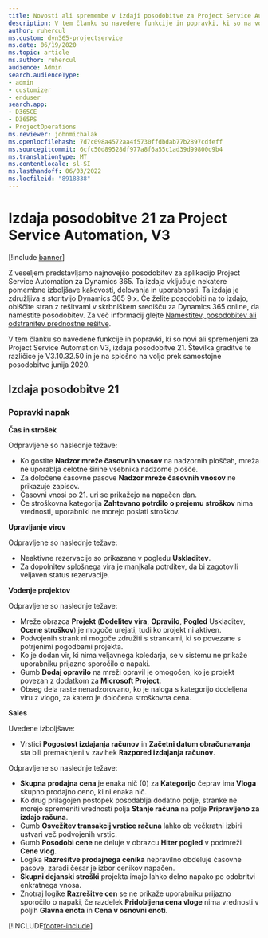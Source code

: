 ```yaml
---
title: Novosti ali spremembe v izdaji posodobitve za Project Service Automation 21, V3
description: V tem članku so navedene funkcije in popravki, ki so na voljo za Project Service Automation V3, izdaja posodobitve 21.
author: ruhercul
ms.custom: dyn365-projectservice
ms.date: 06/19/2020
ms.topic: article
ms.author: ruhercul
audience: Admin
search.audienceType:
- admin
- customizer
- enduser
search.app:
- D365CE
- D365PS
- ProjectOperations
ms.reviewer: johnmichalak
ms.openlocfilehash: 7d7c098a4572aa4f5730ffdbdab77b2897cdfeff
ms.sourcegitcommit: 6cfc50d89528df977a8f6a55c1ad39d99800d9b4
ms.translationtype: MT
ms.contentlocale: sl-SI
ms.lasthandoff: 06/03/2022
ms.locfileid: "8918838"
---
```

# <a name="project-service-automation-update-release-21-v3"></a>Izdaja posodobitve 21 za Project Service Automation, V3

[!include [banner](../includes/psa-now-project-operations.md)]

Z veseljem predstavljamo najnovejšo posodobitev za aplikacijo Project Service Automation za Dynamics 365. Ta izdaja vključuje nekatere pomembne izboljšave kakovosti, delovanja in uporabnosti. Ta izdaja je združljiva s storitvijo Dynamics 365 9.x. Če želite posodobiti na to izdajo, obiščite stran z rešitvami v skrbniškem središču za Dynamics 365 online, da namestite posodobitev. Za več informacij glejte [Namestitev, posodobitev ali odstranitev prednostne rešitve](/power-platform/admin/install-remove-preferred-solution).

V tem članku so navedene funkcije in popravki, ki so novi ali spremenjeni za Project Service Automation V3, izdaja posodobitve 21. Številka graditve te različice je V3.10.32.50 in je na splošno na voljo prek samostojne posodobitve junija 2020.

## <a name="update-release-21"></a>Izdaja posodobitve 21

### <a name="bug-fixes"></a>Popravki napak

**Čas in strošek**

Odpravljene so naslednje težave:

- Ko gostite **Nadzor mreže časovnih vnosov** na nadzornih ploščah, mreža ne uporablja celotne širine vsebnika nadzorne plošče.
- Za določene časovne pasove **Nadzor mreže časovnih vnosov** ne prikazuje zapisov.
- Časovni vnosi po 21. uri se prikažejo na napačen dan.
- Če stroškovna kategorija **Zahtevano potrdilo o prejemu stroškov** nima vrednosti, uporabniki ne morejo poslati stroškov.

**Upravljanje virov**

Odpravljene so naslednje težave:

- Neaktivne rezervacije so prikazane v pogledu **Uskladitev**.
- Za dopolnitev splošnega vira je manjkala potrditev, da bi zagotovili veljaven status rezervacije.

**Vodenje projektov**

Odpravljene so naslednje težave:

- Mreže obrazca **Projekt** (**Dodelitev vira**, **Opravilo**, **Pogled** Uskladitev, **Ocene stroškov**) je mogoče urejati, tudi ko projekt ni aktiven.
- Podvojenih strank ni mogoče združiti s strankami, ki so povezane s potrjenimi pogodbami projekta.
- Ko je dodan vir, ki nima veljavnega koledarja, se v sistemu ne prikaže uporabniku prijazno sporočilo o napaki.
- Gumb **Dodaj opravilo** na mreži opravil je omogočen, ko je projekt povezan z dodatkom za **Microsoft Project**.
- Obseg dela raste nenadzorovano, ko je naloga s kategorijo dodeljena viru z vlogo, za katero je določena stroškovna cena.

**Sales**

Uvedene izboljšave:

- Vrstici **Pogostost izdajanja računov** in **Začetni datum obračunavanja** sta bili premaknjeni v zavihek **Razpored izdajanja računov**.

Odpravljene so naslednje težave:

- **Skupna prodajna cena** je enaka nič (0) za **Kategorijo** čeprav ima **Vloga** skupno prodajno ceno, ki ni enaka nič.
- Ko drug prilagojen postopek posodablja dodatno polje, stranke ne morejo spremeniti vrednosti polja **Stanje računa** na polje **Pripravljeno za izdajo računa**.
- Gumb **Osvežitev transakcij vrstice računa** lahko ob večkratni izbiri ustvari več podvojenih vrstic.
- Gumb **Posodobi cene** ne deluje v obrazcu **Hiter pogled** v podmreži **Cene vlog**.
- Logika **Razrešitve prodajnega cenika** nepravilno obdeluje časovne pasove, zaradi česar je izbor cenikov napačen.
- **Skupni dejanski stroški** projekta imajo lahko delno napako po odobritvi enkratnega vnosa.
- Znotraj logike **Razrešitve cen** se ne prikaže uporabniku prijazno sporočilo o napaki, če razdelek **Pridobljena cena vloge** nima vrednosti v poljih **Glavna enota** in **Cena v osnovni enoti**.


[!INCLUDE[footer-include](../includes/footer-banner.md)]
